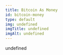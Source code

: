 ```yaml
--- 
title: Bitcoin As Money
id: bitcoin-money
type: default
img: undefined
imgTitle: undefined
imgAlt: undefined
---
```


undefined

